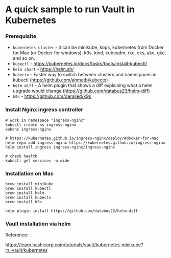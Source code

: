 # A quick sample to run Vault in Kubernetes

### Prerequisite

- `kubernetes cluster` - it can be minikube, kops, kubernetes from Docker for Mac (or Docker for windows), k3s, kind, kubeadm, rke, eks, ake, gke, and so on.
- `kubectl` - https://kubernetes.io/docs/tasks/tools/install-kubectl/
- `helm chart` - https://helm.sh/
- `kubectx` - Faster way to switch between clusters and namespaces in kubectl (https://github.com/ahmetb/kubectx)
- `helm diff` - A helm plugin that shows a diff explaining what a helm upgrade would change (https://github.com/databus23/helm-diff)
- `k9s` - https://github.com/derailed/k9s

### Install Nginx ingress controller

```
# work in namespace "ingress-nginx"
kubectl create ns ingress-nginx
kubens ingress-nginx

# https://kubernetes.github.io/ingress-nginx/deploy/#docker-for-mac
helm repo add ingress-nginx https://kubernetes.github.io/ingress-nginx
helm install ingress ingress-nginx/ingress-nginx

# check health
kubectl get services -o wide
```

### Installation on Mac
```
brew install minikube
brew install kubectl 
brew install helm
brew install kubectx
brew install k9s

helm plugin install https://github.com/databus23/helm-diff
```
### Vault installation via helm

Reference: 

https://learn.hashicorp.com/tutorials/vault/kubernetes-minikube?in=vault/kubernetes
